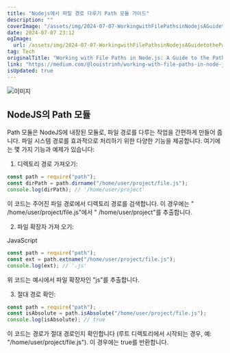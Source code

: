 ```yaml
---
title: "Nodejs에서 파일 경로 다루기 Path 모듈 가이드"
description: ""
coverImage: "/assets/img/2024-07-07-WorkingwithFilePathsinNodejsAGuidetothePathModule_0.png"
date: 2024-07-07 23:12
ogImage:
  url: /assets/img/2024-07-07-WorkingwithFilePathsinNodejsAGuidetothePathModule_0.png
tag: Tech
originalTitle: "Working with File Paths in Node.js: A Guide to the Path Module"
link: "https://medium.com/@louistrinh/working-with-file-paths-in-node-js-a-guide-to-the-path-module-829f384aac5f"
isUpdated: true
---
```


![이미지](/assets/img/2024-07-07-WorkingwithFilePathsinNodejsAGuidetothePathModule_0.png)

## NodeJS의 Path 모듈

Path 모듈은 NodeJS에 내장된 모듈로, 파일 경로를 다루는 작업을 간편하게 만들어 줍니다. 파일 시스템 경로를 효과적으로 처리하기 위한 다양한 기능을 제공합니다. 여기에는 몇 가지 기능과 예제가 있습니다:

1. 디렉토리 경로 가져오기:

<div class="content-ad"></div>

```js
const path = require("path");
const dirPath = path.dirname("/home/user/project/file.js");
console.log(dirPath); // '/home/user/project'
```

이 코드는 주어진 파일 경로에서 디렉토리 경로를 검색합니다. 이 경우에는 " /home/user/project/file.js"에서 " /home/user/project"를 추출합니다.

2. 파일 확장자 가져 오기:

JavaScript

<div class="content-ad"></div>

```js
const path = require("path");
const ext = path.extname("/home/user/project/file.js");
console.log(ext); // '.js'
```

위 코드는 예시에서 파일 확장자인 "js"를 추출합니다.

3. 절대 경로 확인:

```js
const path = require("path");
const isAbsolute = path.isAbsolute("/home/user/project/file.js");
console.log(isAbsolute); // true
```

<div class="content-ad"></div>

이 코드는 경로가 절대 경로인지 확인합니다 (루트 디렉토리에서 시작되는 경우, 예: "/home/user/project/file.js"). 이 경우에는 true를 반환합니다.
